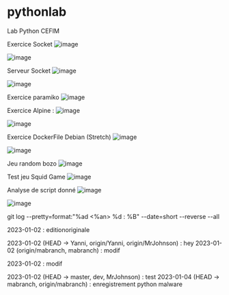 # pythonlab
Lab Python CEFIM

Exercice Socket
![image](https://github.com/GleissenJohnson/pythonlab/assets/115966414/5ff22008-7d54-4bdc-85da-3e976f60fadf)

![image](https://github.com/GleissenJohnson/pythonlab/assets/115966414/65276308-ce44-4188-887f-0b354af8b091)


Serveur Socket
![image](https://github.com/GleissenJohnson/pythonlab/assets/115966414/e61c2748-1f0e-44c0-927d-cc6580deaa56)

![image](https://github.com/GleissenJohnson/pythonlab/assets/115966414/12ce94e9-cec8-4598-af6b-6e44113c0468)

Exercice paramiko 
![image](https://github.com/GleissenJohnson/pythonlab/assets/115966414/78a060a6-28c9-49d5-93a0-52c5886d81d6)




Exercice Alpine :
![image](https://github.com/GleissenJohnson/pythonlab/assets/115966414/43edaf6a-4256-4d2a-bce4-e4c3c5f8b90d)

![image](https://github.com/GleissenJohnson/pythonlab/assets/115966414/4cb44fe1-4201-428a-b201-e1618a1cc77d)

Exercice DockerFile Debian (Stretch)
![image](https://github.com/GleissenJohnson/pythonlab/assets/115966414/f19522b3-b46e-455f-8a34-86cf4fed8d3c)

![image](https://github.com/GleissenJohnson/pythonlab/assets/115966414/d0583c5f-c287-4344-bdd5-0980ba9bb107)

Jeu random bozo
![image](https://github.com/GleissenJohnson/pythonlab/assets/115966414/ac701d27-8453-43bc-954c-cf692c61f9dc)

Test jeu Squid Game
![image](https://github.com/GleissenJohnson/pythonlab/assets/115966414/0a2a768b-3276-47c3-af48-1a2ad4186241)

Analyse de script donné
![image](https://github.com/GleissenJohnson/pythonlab/assets/115966414/ee9c9769-02d5-4c4a-8cfa-8b634fc5ba50)

![image](https://github.com/GleissenJohnson/pythonlab/assets/115966414/6f650f72-1586-4bd7-8879-826c6b3a571f)






git log --pretty=format:"%ad <%an> %d : %B" --date=short --reverse --all

2023-01-02 <Johnson>  : editionoriginale

2023-01-02 <Johnson>  (HEAD -> Yanni, origin/Yanni, origin/MrJohnson) : hey
2023-01-02 <Johnson>  (origin/mabranch, mabranch) : modif

2023-01-02 <Johnson>  : modif

2023-01-02 <Johnson>  (HEAD -> master, dev, MrJohnson) : test
2023-01-04 <Johnson>  (HEAD -> mabranch, origin/mabranch) : enregistrement python malware

